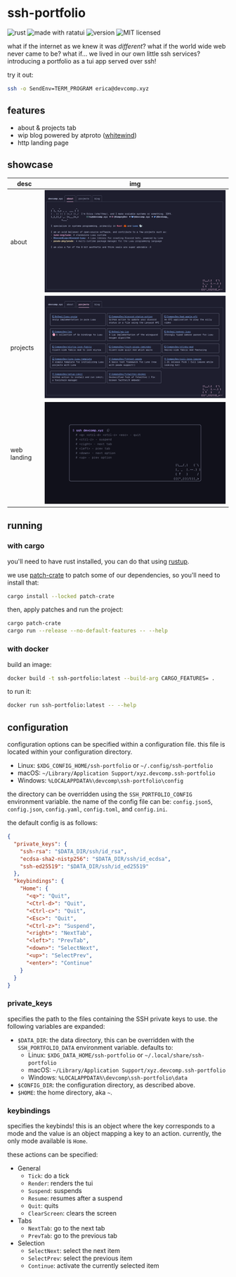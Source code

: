 # ssh-portfolio

![rust](https://img.shields.io/badge/dynamic/toml?url=https%3A%2F%2Fgit.devcomp.xyz%2FDevComp%2Fssh-portfolio%2Fraw%2Fbranch%2Fmain%2Frust-toolchain&query=%24.toolchain.channel&style=flat-square&logo=rust&label=rust&color=red)
![made with ratatui](https://img.shields.io/badge/made_with-ratatui-slateblue?style=flat-square&logo=ratatui)
![version](https://img.shields.io/badge/dynamic/toml?url=https%3A%2F%2Fgit.devcomp.xyz%2FDevComp%2Fssh-portfolio%2Fraw%2Fbranch%2Fmain%2FCargo.toml&query=%24.package.version&style=flat-square&label=version&color=orange)
![MIT licensed](https://img.shields.io/badge/license-MIT-blue?style=flat-square)

what if the internet as we knew it was *different*? what if the world wide web
never came to be? what if... we lived in our own little ssh services?
introducing a portfolio as a tui app served over ssh!

try it out:

```sh
ssh -o SendEnv=TERM_PROGRAM erica@devcomp.xyz
```

## features

- about & projects tab 
- wip blog powered by atproto ([whitewind](https://github.com/whtwnd/whitewind-blog))
- http landing page

## showcase

| desc        | img                                                                                                                                                                          |
| ----------- | ---------------------------------------------------------------------------------------------------------------------------------------------------------------------------- |
| about       | ![portfolio tui with the about tab selected, erica introduces themselves](./.github/assets/about.png)                                                                        |
| projects    | ![portfolio tui with the projects tab selected, the projects are laid out as cards in a grid](./.github/assets/projects.png)                                                 |
| web landing | ![website landing page, the page contains the ssh command and the keybinds for the portfolio tui, the page is made to look like the portfolio tui](./.github/assets/www.png) |

## running

### with cargo

you'll need to have rust installed, you can do that using [rustup](https://rustup.rs/).

we use [patch-crate](https://crates.io/crates/patch-crate) to patch some of our
dependencies, so you'll need to install that:

```sh
cargo install --locked patch-crate
```

then, apply patches and run the project:

```sh
cargo patch-crate
cargo run --release --no-default-features -- --help
```

### with docker

build an image:

```sh
docker build -t ssh-portfolio:latest --build-arg CARGO_FEATURES= .
```

to run it:

```sh
docker run ssh-portfolio:latest -- --help
```

## configuration

configuration options can be specified within a configuration file. this file is
located within your configuration directory.

- Linux: `$XDG_CONFIG_HOME/ssh-portfolio` or `~/.config/ssh-portfolio`
- macOS: `~/Library/Application Support/xyz.devcomp.ssh-portfolio`
- Windows: `%LOCALAPPDATA%\devcomp\ssh-portfolio\config`

the directory can be overridden using the `SSH_PORTFOLIO_CONFIG` environment
variable. the name of the config file can be: `config.json5`, `config.json`,
`config.yaml`, `config.toml`, and `config.ini`.

the default config is as follows:

```json
{
  "private_keys": {
    "ssh-rsa": "$DATA_DIR/ssh/id_rsa",
    "ecdsa-sha2-nistp256": "$DATA_DIR/ssh/id_ecdsa",
    "ssh-ed25519": "$DATA_DIR/ssh/id_ed25519"
  },
  "keybindings": {
    "Home": {
      "<q>": "Quit",
      "<Ctrl-d>": "Quit",
      "<Ctrl-c>": "Quit",
      "<Esc>": "Quit",
      "<Ctrl-z>": "Suspend",
      "<right>": "NextTab",
      "<left>": "PrevTab",
      "<down>": "SelectNext",
      "<up>": "SelectPrev",
      "<enter>": "Continue"
    }
  }
}
```

### private_keys

specifies the path to the files containing the SSH private keys to use. the
following variables are expanded:

- `$DATA_DIR`: the data directory, this can be overridden with the
  `SSH_PORTFOLIO_DATA` environment variable. defaults to:
  - Linux: `$XDG_DATA_HOME/ssh-portfolio` or `~/.local/share/ssh-portfolio`
  - macOS: `~/Library/Application Support/xyz.devcomp.ssh-portfolio`
  - Windows: `%LOCALAPPDATA%\devcomp\ssh-portfolio\data`
- `$CONFIG_DIR`: the configuration directory, as described above.
- `$HOME`: the home directory, aka `~`.

### keybindings

specifies the keybinds! this is an object where the key corresponds to a mode
and the value is an object mapping a key to an action. currently, the only mode
available is `Home`.

these actions can be specified:

- General
  - `Tick`: do a tick
  - `Render`: renders the tui
  - `Suspend`: suspends
  - `Resume`: resumes after a suspend
  - `Quit`: quits
  - `ClearScreen`: clears the screen
- Tabs
  - `NextTab`: go to the next tab
  - `PrevTab`: go to the previous tab
- Selection
  - `SelectNext`: select the next item
  - `SelectPrev`: select the previous item
  - `Continue`: activate the currently selected item
